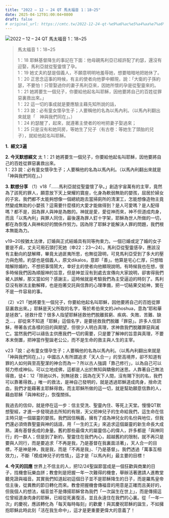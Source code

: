 ```yaml
---
title: "2022 – 12 – 24 QT 馬太福音 1：18~25"
date: 2025-04-12T01:00:04+0800
draft: false
# original_url: https://cmtc.tw/2022-12-24-qt-%e9%a6%ac%e5%a4%aa%e7%a6%8f%e9%9f%b3-1%ef%bc%9a1825
---
```


![2022 – 12 – 24 QT 馬太福音 1：18\~25](/images/qt.jpg  "2022 – 12 – 24 QT 馬太福音 1：18\~25")

> 馬太福音 1：18\~25
>
> 1：18 耶穌基督降生的事記在下面：他母親馬利亞已經許配了約瑟，還沒有迎娶，馬利亞就從聖靈懷了孕。  
> 1：19 她丈夫約瑟是個義人，不願意明明地羞辱她，想要暗暗地把她休了。  
> 1：20 正思念這事的時候，有主的使者向他夢中顯現，說：「大衛的子孫約瑟，不要怕！只管娶過你的妻子馬利亞來，因她所懷的孕是從聖靈來的。  
> 1：21 她將要生一個兒子，你要給他起名叫耶穌，因他要將自己的百姓從罪惡裏救出來。」  
> 1：22 這一切的事成就是要應驗主藉先知所說的話，  
> 1：23 說：必有童女懷孕生子；人要稱他的名為以馬內利。（以馬內利翻出來就是「　神與我們同在」。）  
> 1：24 約瑟醒了，起來，就遵著主使者的吩咐把妻子娶過來；  
> 1：25 只是沒有和她同房，等她生了兒子（有古卷：等她生了頭胎的兒子），就給他起名叫耶穌。

**1.  經文3遍**

**2. 今天默想經文**
太 1：21 她將要生一個兒子，你要給他起名叫耶穌，因他要將自己的百姓從罪惡裏救出來。  
1：23 說：必有童女懷孕生子；人要稱他的名為以馬內利。（以馬內利翻出來就是「神與我們同在」。）

**3. 默想分享**
（1）v18「……馬利亞就從聖靈懷了孕。」創造宇宙萬有的主宰，竟然為了該死的罪人，願意放下天上榮耀的寶座，化身為軟弱無助的嬰孩，屈居於婦女的子宮。我們都不太能夠想像一個總統跑去當掃廁所的清潔工，怎能想像造物主竟然變成無助的小嬰孩？這需要什麼樣的大愛才能做得到？是人可愛嗎？是人配得嗎？都不是，因為罪人與神是為敵的。神就是愛，愛從神而來，神不但道成肉身，而且「以馬內利」與罪人同住，最後還為罪人釘十字架，耶穌為世人所做的一切，都在為恢復人與神和好的關係作努力。因為除了耶穌才能解決人罪的問題，我們根本無能為力。

v19\~20按猶太法律，訂婚與正式結婚具有同等拘束力。一個已婚或定了婚的女子要是不貞，丈夫可用石頭打死她（申22：23～24）。馬利亞從聖靈感孕，應該沒有主動向約瑟解釋，畢竟太過匪夷所思，也無從證明，可見馬利亞受到了多大的壓力與危險。約瑟也是個義人，原文dikalos，意即「善」。他算是宅心仁厚，只想暗暗解除婚約，不想把事情鬧大，幸好主的使者向他顯現說明。有時候我也在想，很多時候我們因為順服神的旨意，但是神並沒有到處去宣傳向大家說明，卻害得我們被人誤解，那又當如何？感謝主，這時候就是考驗我們為主受逼迫的時刻了。馬利亞沒有辦法主動解釋，也是抱著交託與信靠的心理準備，把一切結果交給神，實在不是一件容易的事。

（2）v21「她將要生一個兒子，你要給他起名叫耶穌，因他要將自己的百姓從罪惡裏救出來。」耶穌是天父所取的名字，等於希伯來文的Jehoshua，意為“耶和華是拯救”。拯救什麼？很多人指望耶穌拯救他們脫離貧窮、疾病、失敗、苦難、缺乏…，卻從來不知道「耶穌」這個名字，是要拯救我們脫離「罪惡」。許多人信耶穌，帶著各式各樣的目的與期望，但很少人明白真理，求神救我們脫離罪惡與滅亡。當然我們可以禱告主供應我們一切的需要，只是要了解神的旨意與真理，不要本末倒置，把神當作聖誕老公公，而不是生命的救主與人生的主宰。

v23「說：必有童女懷孕生子；人要稱他的名為以馬內利。（以馬內利翻出來就是「神與我們同在」。）」中國古人有所謂追求「天人合一」的至高境界，卻不知道有罪的人如何與至高聖潔的神合而為一？所以古人強調「靠己修行」，以為自己可以努力修成神仙，可以立地成佛，這都是人出於無知與驕傲的迷思。人靠著自己無法得救，徒4：12「除祂以外，別無拯救；因為在天下人間，沒有賜下別的名，我們可以靠著得救。」唯一的救法，是神自己發明的，就是透過耶穌道成肉身，捨命流血，我們才能藉著主耶穌得救。而主耶穌所做的這一切，就是幫助願意信靠的人，藉由耶穌「與神和好」，恢復關係。

我過去的信仰，就是停在這一步：信主受洗、聖靈內住、等死上天堂。慢慢QT默想聖經，才進一步發現過去所知的有限，天父把神兒子的生命給我們，這生命在信主時只是一個屬靈的嬰孩。我們因信稱義，擁有了成為神兒女的名份與地位，但我們還必須倚靠聖靈與神的話語，用「一生的工夫」來追求這個屬靈的新生命長大成熟，滿有基督長成的身量。舊約那些最偉大的屬靈信心的偉人，許多都是「與神同行」的一群人；但是到了新約，聖靈住在我們內心，超越舊約的限制，就不再只是要與人同行，而是要追求「不再是我，乃是基督在我裏面活著」，天人合一的目標，不是神是神，我是我，而是「不再是我」、「乃是基督」。我們透過「萬事互相效力」，不斷「模成神兒子的性情」，這才是「以馬內利」最主要的目標！

**4. 今天的回應**
世界上不信主的人，把12/24聖誕節當成是一個狂歡與商業的日子，找機會玩樂血拼；教會則是把握一年一次難得的機會，舉辦活著邀請人進教堂聽見證與福音。其實我們知道起初這個日子並不是耶穌降生的日子，而是羅馬皇帝信主後，從異教的節日轉化而來。教會把握機會傳福音的用意是正確而且美好的，但我個人的想法，福音並不是傳揚耶穌曾為我們「一次誕生在世上」，而是傳揚這位曾經道身肉身的耶穌，已經從死裏復活，並且永遠住在我們的心裏。從「一年一次」的慶祝，應該轉化為「每天每時每刻」的歡慶！與其慶祝耶穌的誕生，不如擁抱耶穌此時此刻「活在我生命中」，這才是更重要更偉大的意義了！
